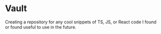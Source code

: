 # Vault

Creating a repository for any cool snippets of TS, JS, or React code I found or found useful to use in the future.
